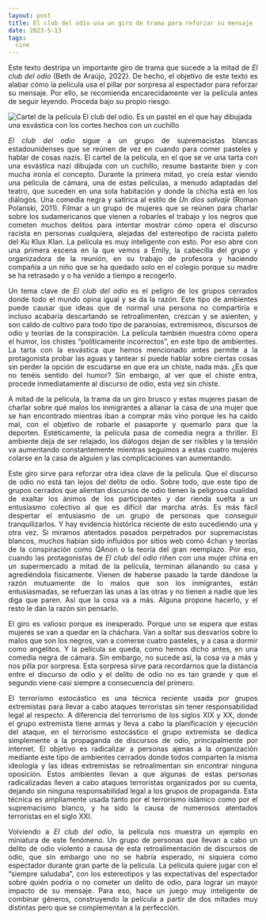 ```yaml
---
layout: post
title: El club del odio usa un giro de trama para reforzar su mensaje
date: 2023-5-13
tags:
  cine
---
```

<p style='text-align: justify;'>Este texto destripa un importante giro de trama que sucede a la mitad de <i>El club del odio</i> (Beth de Araújo, 2022). De hecho, el objetivo de este texto es alabar cómo la película usa el pillar por sorpresa al espectador para reforzar su mensaje. Por ello, se recomienda encarecidamente ver la película antes de seguir leyendo. Proceda bajo su propio riesgo.</p>

![Cartel de la película El club del odio. Es un pastel en el que hay dibujada una esvástica con los cortes hechos con un cuchillo](https://raw.githubusercontent.com/asielorz/blog/master/images/el-club-del-odio-cartel.png)

<p style='text-align: justify;'><i>El club del odio</i> sigue a un grupo de supremacistas blancas estadounidenses que se reúnen de vez en cuando para comer pasteles y hablar de cosas nazis. El cartel de la película, en el que se ve una tarta con una esvástica nazi dibujada con un cuchillo, resume bastante bien y con mucha ironía el concepto. Durante la primera mitad, yo creía estar viendo una película de cámara, una de estas películas, a menudo adaptadas del teatro, que suceden en una sola habitación y donde la chicha está en los diálogos. Una comedia negra y satírica al estilo de <i>Un dios salvaje</i> (Roman Polanski, 2011). Filmar a un grupo de mujeres que se reúnen para charlar sobre los sudamericanos que vienen a robarles el trabajo y los negros que cometen muchos delitos para intentar mostrar cómo opera el discurso racista en personas cualquiera, alejadas del estereotipo de racista paleto del Ku Klux Klan. La película es muy inteligente con esto. Por eso abre con una primera escena en la que vemos a Emily, la cabecilla del grupo y organizadora de la reunión, en su trabajo de profesora y haciendo compañía a un niño que se ha quedado solo en el colegio porque su madre se ha retrasado y o ha venido a tiempo a recogerlo.</p>

<p style='text-align: justify;'>Un tema clave de <i>El club del odio</i> es el peligro de los grupos cerrados donde todo el mundo opina igual y se da la razón. Este tipo de ambientes puede causar que ideas que de normal una persona no compartiría e incluso acabaría descartando se retroalimenten, crezcan y se asienten, y son caldo de cultivo para todo tipo de paranoias, extremismos, discursos de odio y teorías de la conspiración. La película también muestra cómo opera el humor, los chistes “políticamente incorrectos”, en este tipo de ambientes. La tarta con la esvástica que hemos mencionado antes permite a la protagonista probar las aguas y tantear si puede hablar sobre ciertas cosas sin perder la opción de escudarse en que era un chiste, nada más. ¿Es que no tenéis sentido del humor? Sin embargo, al ver que el chiste entra, procede inmediatamente al discurso de odio, esta vez sin chiste.</p>

<p style='text-align: justify;'>A mitad de la película, la trama da un giro brusco y estas mujeres pasan de charlar sobre qué malos los inmigrantes a allanar la casa de una mujer que se han encontrado mientras iban a comprar más vino porque les ha caído mal, con el objetivo de robarle el pasaporte y quemarlo para que la deporten. Estéticamente, la película pasa de comedia negra a thriller. El ambiente deja de ser relajado, los diálogos dejan de ser risibles y la tensión va aumentando constantemente mientras seguimos a estas cuatro mujeres colarse en la casa de alguien y las complicaciones van aumentando.</p>

<p style='text-align: justify;'>Este giro sirve para reforzar otra idea clave de la película. Que el discurso de odio no está tan lejos del delito de odio. Sobre todo, que este tipo de grupos cerrados que alientan discursos de odio tienen la peligrosa cualidad de exaltar los ánimos de los participantes y dar rienda suelta a un entusiasmo colectivo al que es difícil dar marcha atrás. Es más fácil despertar el entusiasmo de un grupo de personas que conseguir tranquilizarlos. Y hay evidencia histórica reciente de esto sucediendo una y otra vez. Si miramos atentados pasados perpetrados por supremacistas blancos, muchos habían sido influidos por sitios web como 4chan y teorías de la conspiración como QAnon o la teoría del gran reemplazo. Por eso, cuando las protagonistas de <i>El club del odio</i> riñen con una mujer china en un supermercado a mitad de la película, terminan allanando su casa y agrediéndola físicamente. Vienen de haberse pasado la tarde dándose la razón mutuamente de lo malos que son los inmigrantes, están entusiasmadas, se refuerzan las unas a las otras y no tienen a nadie que les diga que paren. Así que la cosa va a más. Alguna propone hacerlo, y el resto le dan la razón sin pensarlo.</p>

<p style='text-align: justify;'>El giro es valioso porque es inesperado. Porque uno se espera que estas mujeres se van a quedar en la cháchara. Van a soltar sus desvaríos sobre lo malos que son los negros, van a comerse cuatro pasteles, y a casa a dormir como angelitos. Y la película se queda, como hemos dicho antes, en una comedia negra de cámara. Sin embargo, no sucede así, la cosa va a más y nos pilla por sorpresa. Esta sorpresa sirve para recordarnos que la distancia entre el discurso de odio y el delito de odio no es tan grande y que el segundo viene casi siempre a consecuencia del primero.</p>

<p style='text-align: justify;'>El terrorismo estocástico es una técnica reciente usada por grupos extremistas para llevar a cabo ataques terroristas sin tener responsabilidad legal al respecto. A diferencia del terrorismo de los siglos XIX y XX, donde el grupo extremista tiene armas y lleva a cabo la planificación y ejecución del ataque, en el terrorismo estocástico el grupo extremista se dedica simplemente a la propaganda de discursos de odio, principalmente por internet. El objetivo es radicalizar a personas ajenas a la organización mediante este tipo de ambientes cerrados donde todos comparten la misma ideología y las ideas extremistas se retroalimentan sin encontrar ninguna oposición. Estos ambientes llevan a que algunas de estas personas radicalizadas lleven a cabo ataques terroristas organizados por su cuenta, dejando sin ninguna responsabilidad legal a los grupos de propaganda. Esta técnica es ampliamente usada tanto por el terrorismo islámico como por el supremacismo blanco, y ha sido la causa de numerosos atentados terroristas en el siglo XXI.</p>

<p style='text-align: justify;'>Volviendo a <i>El club del odio</i>, la película nos muestra un ejemplo en miniatura de este fenómeno. Un grupo de personas que llevan a cabo un delito de odio violento a causa de esta retroalimentación de discursos de odio, que sin embargo uno no se habría esperado, ni siquiera como espectador durante gran parte de la película. La película quiere jugar con el “siempre saludaba”, con los estereotipos y las expectativas del espectador sobre quién podría o no cometer un delito de odio, para lograr un mayor impacto de su mensaje. Para eso, hace un juego muy inteligente de combinar géneros, construyendo la película a partir de dos mitades muy distintas pero que se complementan a la perfección.</p>
